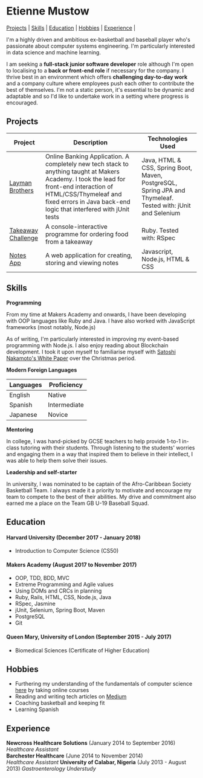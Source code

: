 # Etienne Mustow

 [Projects](#projects) | [Skills](#skills) | [Education](#education) | [Hobbies](#hobbies) | [Experience](#experience) |

I'm a highly driven and ambitious ex-basketball and baseball player who's passionate about computer systems engineering. I'm particularly interested in data science and machine learning.

I am seeking a **full-stack junior software developer** role although I'm open to localising to a **back or front-end role** if necessary for the company. I thrive best in an environment which offers **challenging day-to-day work** and a company culture where employees push each other to contribute the best of themselves. I'm not a static person, it's essential to be dynamic and adaptable and so I'd like to undertake work in a setting where progress is encouraged.

<a name="projects"></a>
## Projects

|Project | Description | Technologies Used |
|--------|--------|--------|
|[Layman Brothers](https://github.com/etiennemustow/laymanbrothers)| Online Banking Application. A completely new tech stack to anything taught at Makers Academy. I took the lead for front-end interaction of HTML/CSS/Thymeleaf and fixed errors in Java back-end logic that interfered with jUnit tests | Java, HTML & CSS, Spring Boot, Maven, PostgreSQL, Spring JPA and Thymeleaf. Tested with: jUnit and Selenium |
|[Takeaway Challenge](https://github.com/etiennemustow/takeaway-challenge) | A console-interactive programme for ordering food from a takeaway | Ruby. Tested with: RSpec
|[Notes App](https://github.com/etiennemustow/notes-application)| A web application for creating, storing and viewing notes | Javascript, Node.js, HTML & CSS

<a id="skills"></a>
## Skills

**Programming**

From my time at Makers Academy and onwards, I have been developing with OOP languages like Ruby and Java. I have also worked with JavaScript frameworks (most notably, Node.js)

As of writing, I'm particularly interested in improving my event-based programming with Node.js. I also enjoy reading about Blockchain development. I took it upon myself to familiarise myself with [Satoshi Nakamoto's White Paper](https://bitcoin.org/bitcoin.pdf) over the Christmas period.


**Modern Foreign Languages**

| Languages | Proficiency |
|-----------|--------------|
| English | Native |
| Spanish | Intermediate |
| Japanese | Novice |


**Mentoring**


In college, I was hand-picked by GCSE teachers to help provide 1-to-1 in-class tutoring with their students.
Through listening to the students' worries and engaging them in a way that inspired them to believe in their intellect, I was able to help them solve their issues.


**Leadership and self-starter**

In university, I was nominated to be captain of the Afro-Caribbean Society Basketball Team. I always made it a priority to motivate and encourage my team to compete to the best of their abilities. My drive and commitment also earned me a place on the Team GB U-19 Baseball Squad.


<a id="education"></a>
## Education

#### Harvard University (December 2017 - January 2018)

- Introduction to Computer Science (CS50)

#### Makers Academy (August 2017 to November 2017)

- OOP, TDD, BDD, MVC
- Extreme Programming and Agile values
- Using DOMs and CRCs in planning
- Ruby, Rails, HTML, CSS, Node.js, Java
- RSpec, Jasmine
- jUnit, Selenium, Spring Boot, Maven
- PostgreSQL
- Git

#### Queen Mary, University of London (September 2015 - July 2017)

- Biomedical Sciences (Certificate of Higher Education)

<a name="hobbies"></a>

## Hobbies

- Furthering my understanding of the fundamentals of computer science [here](https://github.com/ossu/computer-science) by taking online courses
- Reading and writing tech articles on [Medium](https://medium.com/@etiennemustow)
- Coaching basketball and keeping fit
- Learning Spanish


<a id="experience"></a>
## Experience

**Newcross Healthcare Solutions** (January 2014 to September 2016)    
*Healthcare Assistant*  
**Barchester Healthcare** (June 2014 to November 2014)   
*Healthcare Assistant*
**University of Calabar, Nigeria** (July 2013 - August 2013)
*Gastroenterology Understudy*
